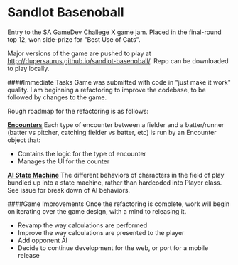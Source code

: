 # Sandlot Basenoball
Entry to the SA GameDev Challege X game jam. Placed in the final-round top 12, won side-prize for "Best Use of Cats".

Major versions of the game are pushed to play at http://dupersaurus.github.io/sandlot-basenoball/. Repo can be downloaded to play locally.

####Immediate Tasks
Game was submitted with code in "just make it work" quality. I am beginning a refactoring to improve the codebase, to be followed by changes to the game.

Rough roadmap for the refactoring is as follows:

__[Encounters](https://github.com/dupersaurus/sandlot-basenoball/issues/9)__ 
Each type of encounter between a fielder and a batter/runner (batter vs pitcher, catching fielder vs batter, etc) is run by an Encounter object that: 

* Contains the logic for the type of encounter
* Manages the UI for the counter

__[AI State Machine](https://github.com/dupersaurus/sandlot-basenoball/issues/14)__
The different behaviors of characters in the field of play bundled up into a state machine, rather than hardcoded into Player class. See issue for break down of AI behaviors.

####Game Improvements
Once the refactoring is complete, work will begin on iterating over the game design, with a mind to releasing it. 

* Revamp the way calculations are performed
* Improve the way calculations are presented to the player
* Add opponent AI
* Decide to continue development for the web, or port for a mobile release
